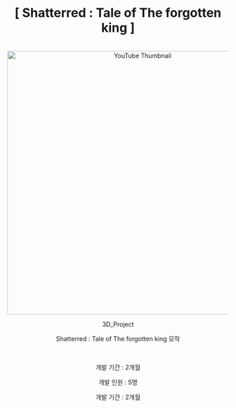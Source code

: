 <div align="center">
  
  <h1>[ Shatterred : Tale of The forgotten king ]</h1>
  </br>

  <img src="https://github.com/user-attachments/assets/3adfcf75-ec10-4a7e-86a1-8994835b6bf7" alt="YouTube Thumbnail" width="600">
  
  </br>
  <p>3D_Project</p>
  <p>Shatterred : Tale of The forgotten king  모작</p>
  </br>
  <p>개발 기간 : 2개월</p>
  <p>개발 인원 : 5명</p>
  <p>개발 기간 : 2개월</p>



</div>
